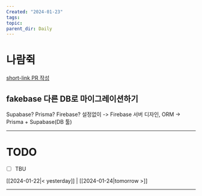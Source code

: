 ```yaml
---
Created: "2024-01-23"
tags: 
topic: 
parent_dir: Daily
---
```

# 나람쥑
[short-link PR 작성](https://github.com/ramgee-zzik-nabi/application/pull/10)
## fakebase 다른 DB로 마이그레이션하기
Supabase? Prisma? Firebase?
설정없이 -> Firebase
서버 디자인, ORM -> Prisma + Supabase(DB 툴) 

----
# TODO
- [ ] TBU 
  
[[2024-01-22|< yesterday]] | [[2024-01-24|tomorrow >]]  
  
---  
